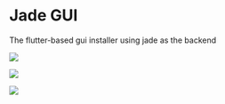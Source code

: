 # Jade GUI

The flutter-based gui installer using jade as the backend

![](https://git.tar.black/crystal/programs/jade_gui/-/raw/main/assets/mainpage.png)

![](https://git.tar.black/crystal/programs/jade_gui/-/raw/main/assets/sumarypage.png)

![](https://git.tar.black/crystal/programs/jade_gui/-/raw/main/assets/lastpage.png)